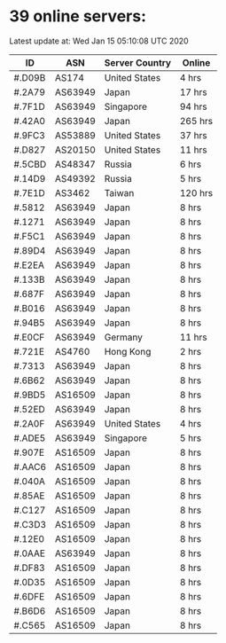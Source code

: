 # 39 online servers:

Latest update at: Wed Jan 15 05:10:08 UTC 2020

| ID | ASN | Server Country | Online |
| -- | --- | -------------- | ------ |
| #.D09B | AS174 | United States | 4 hrs |
| #.2A79 | AS63949 | Japan | 17 hrs |
| #.7F1D | AS63949 | Singapore | 94 hrs |
| #.42A0 | AS63949 | Japan | 265 hrs |
| #.9FC3 | AS53889 | United States | 37 hrs |
| #.D827 | AS20150 | United States | 11 hrs |
| #.5CBD | AS48347 | Russia | 6 hrs |
| #.14D9 | AS49392 | Russia | 5 hrs |
| #.7E1D | AS3462 | Taiwan | 120 hrs |
| #.5812 | AS63949 | Japan | 8 hrs |
| #.1271 | AS63949 | Japan | 8 hrs |
| #.F5C1 | AS63949 | Japan | 8 hrs |
| #.89D4 | AS63949 | Japan | 8 hrs |
| #.E2EA | AS63949 | Japan | 8 hrs |
| #.133B | AS63949 | Japan | 8 hrs |
| #.687F | AS63949 | Japan | 8 hrs |
| #.B016 | AS63949 | Japan | 8 hrs |
| #.94B5 | AS63949 | Japan | 8 hrs |
| #.E0CF | AS63949 | Germany | 11 hrs |
| #.721E | AS4760 | Hong Kong | 2 hrs |
| #.7313 | AS63949 | Japan | 8 hrs |
| #.6B62 | AS63949 | Japan | 8 hrs |
| #.9BD5 | AS16509 | Japan | 8 hrs |
| #.52ED | AS63949 | Japan | 8 hrs |
| #.2A0F | AS63949 | United States | 4 hrs |
| #.ADE5 | AS63949 | Singapore | 5 hrs |
| #.907E | AS16509 | Japan | 8 hrs |
| #.AAC6 | AS16509 | Japan | 8 hrs |
| #.040A | AS16509 | Japan | 8 hrs |
| #.85AE | AS16509 | Japan | 8 hrs |
| #.C127 | AS16509 | Japan | 8 hrs |
| #.C3D3 | AS16509 | Japan | 8 hrs |
| #.12E0 | AS16509 | Japan | 8 hrs |
| #.0AAE | AS63949 | Japan | 8 hrs |
| #.DF83 | AS16509 | Japan | 8 hrs |
| #.0D35 | AS16509 | Japan | 8 hrs |
| #.6DFE | AS16509 | Japan | 8 hrs |
| #.B6D6 | AS16509 | Japan | 8 hrs |
| #.C565 | AS16509 | Japan | 8 hrs |


